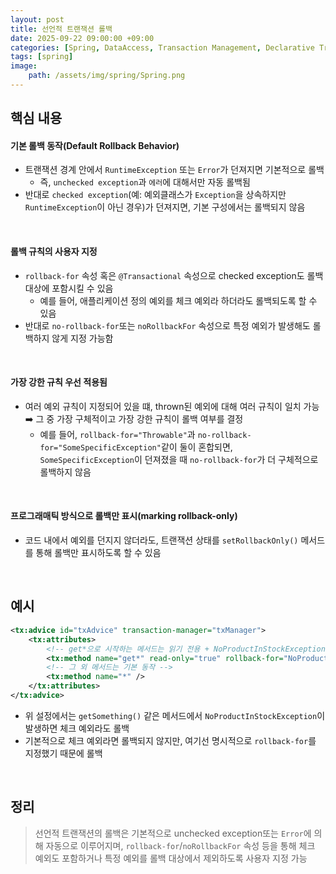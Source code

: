 ```yaml
---
layout: post
title: 선언적 트랜잭션 롤백
date: 2025-09-22 09:00:00 +09:00
categories: [Spring, DataAccess, Transaction Management, Declarative Transaction Management]
tags: [spring]
image:
    path: /assets/img/spring/Spring.png
---
```


## 핵심 내용

#### 기본 롤백 동작(Default Rollback Behavior)

- 트랜잭션 경계 안에서 `RuntimeException` 또는 `Error`가 던져지면 기본적으로 롤백
  - 즉, `unchecked exception`과 `에러`에 대해서만 자동 롤백됨
- 반대로 `checked exception`(예: 예외클래스가 `Exception`을 상속하지만 `RuntimeException`이 아닌 경우)가 던져지면, 기본 구성에서는 롤백되지 않음

<br>

#### 롤백 규칙의 사용자 지정

- `rollback-for` 속성 혹은 `@Transactional` 속성으로 checked exception도 롤백 대상에 포함시킬 수 있음
  - 예를 들어, 애플리케이션 정의 예외를 체크 예외라 하더라도 롤백되도록 할 수 있음
- 반대로 `no-rollback-for`또는 `noRollbackFor` 속성으로 특정 예외가 발생해도 롤백하지 않게 지정 가능함

<br>

#### 가장 강한 규칙 우선 적용됨

- 여러 예외 규칙이 지정되어 있을 떄, thrown된 예외에 대해 여러 규칙이 일치 가능 ➡️ 그 중 가장 구체적이고 가장 강한 규칙이 롤백 여부를 결정
  - 예를 들어, `rollback-for="Throwable"`과 `no-rollback-for="SomeSpecificException"`같이 둘이 혼합되면, `SomeSpecificException`이 던져졌을 때 `no-rollback-for`가 더 구체적으로 롤백하지 않음

<br>

#### 프로그래매틱 방식으로 롤백만 표시(marking rollback-only)

- 코드 내에서 예외를 던지지 않더라도, 트랜잭션 상태를 `setRollbackOnly()` 메서드를 통해 롤백만 표시하도록 할 수 있음

<br>

## 예시

```xml
<tx:advice id="txAdvice" transaction-manager="txManager">
    <tx:attributes>
        <!-- get*으로 시작하는 메서드는 읽기 전용 + NoProductInStockException을 체크 예외라도 롤백 -->
        <tx:method name="get*" read-only="true" rollback-for="NoProductInStockException" />
        <!-- 그 외 메서드는 기본 동작 -->
        <tx:method name="*" />
    </tx:attributes>
</tx:advice>
```

- 위 설정에서는 `getSomething()` 같은 메서드에서 `NoProductInStockException`이 발생하면 체크 예외라도 롤백
- 기본적으로 체크 예외라면 롤백되지 않지만, 여기선 명시적으로 `rollback-for`를 지정했기 때문에 롤백

<br>

## 정리

> 선언적 트랜잭션의 롤백은 기본적으로 unchecked exception또는 `Error`에 의해 자동으로 이루어지며, `rollback-for`/`noRollbackFor` 속성 등을 통해 체크 예외도 포함하거나 특정 예외를 롤백 대상에서 제외하도록 사용자 지정 가능